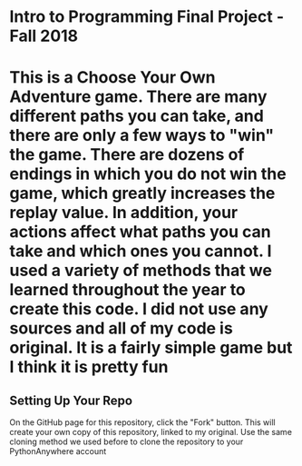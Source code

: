 # Intro to Programming Final Project - Fall 2018
# This is a Choose Your Own Adventure game. There are many different paths you can take, and there are only a few ways to "win" the game. There are dozens of endings in which you do not win the game, which greatly increases the replay value. In addition, your actions affect what paths you can take and which ones you cannot. I used a variety of methods that we learned throughout the year to create this code. I did not use any sources and all of my code is original. It is a fairly simple game but I think it is pretty fun

## Setting Up Your Repo

On the GitHub page for this repository, click the "Fork" button. This will create your own copy of this repository, linked to my original. Use the same cloning method we used before to clone the repository to your PythonAnywhere account
